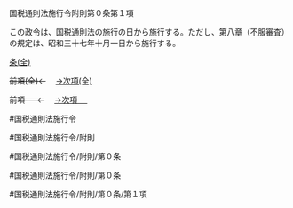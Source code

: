 国税通則法施行令附則第０条第１項

この政令は、国税通則法の施行の日から施行する。ただし、第八章（不服審査）の規定は、昭和三十七年十月一日から施行する。

[条(全)](国税通則法施行＿令附則第０条_.md)

~~前項(全)←~~　  [→次項(全)](国税通則法施行＿令附則第０条第２項_.md)

~~前項 　 ←~~　  [→次項 　 ](国税通則法施行＿令附則第０条第２項.md)



#国税通則法施行令

#国税通則法施行令/附則

#国税通則法施行令/附則/第０条

#国税通則法施行令/附則/第０条

#国税通則法施行令/附則/第０条/第１項

